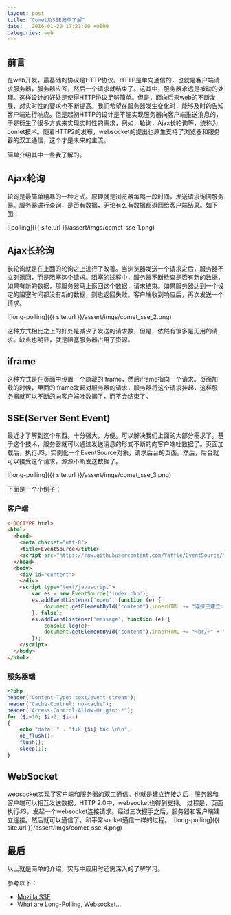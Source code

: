 ```yaml
---
layout: post
title: "Comet及SSE简单了解"
date:   2016-01-20 17:21:00 +0800
categories: web
---
```

## 前言

在web开发，最基础的协议是HTTP协议。HTTP是单向通信的，也就是客户端请求服务器，服务器应答，然后一个请求就结束了。这其中，服务器永远是被动的处理。这样设计的好处是使得HTTP协议足够简单。但是，面向后来web的不断发展，对实时性的要求也不断提高。我们希望在服务器发生变化时，能够及时的告知客户端进行响应。但是起初HTTP的设计是不能实现服务器向客户端推送消息的，于是衍生了很多方式来实现实时性的需求，例如，轮询，Ajax长轮询等，统称为comet技术。随着HTTP2的发布，websocket的提出也原生支持了浏览器和服务器的双工通信，这个才是未来的主流。

简单介绍其中一些我了解的。

## Ajax轮询

轮询是最简单粗暴的一种方式。原理就是浏览器每隔一段时间，发送请求询问服务器。服务器进行查询，是否有数据，无论有么有数据都返回给客户端结果。如下图：

![polling]({{ site.url }}/assert/imgs/comet_sse_1.png)

## Ajax长轮询

长轮询就是在上面的轮询之上进行了改善。当浏览器发送一个请求之后，服务器不立刻返回，而是阻塞这个请求。阻塞的过程中，服务器不断检查是否有新的数据，如果有新的数据，那服务器马上返回这个数据，请求结束。如果服务器达到一个设定的阻塞时间都没有新的数据，则也返回失败。客户端收到响应后，再次发送一个请求。

![long-polling]({{ site.url }}/assert/imgs/comet_sse_2.png)

这种方式相比之上的好处是减少了发送的请求数，但是，依然有很多是无用的请求。缺点也明显，就是阻塞服务器占用了资源。

## iframe

这种方式是在页面中设置一个隐藏的iframe，然后iframe指向一个请求。页面加载的时候，里面的iframe发起对服务器的请求，服务器将这个请求挂起，这样服务器就可以不断的向客户端吐数据了，而不会结束了。

## SSE(Server Sent Event)

最近才了解到这个东西。十分强大，方便。可以解决我们上面的大部分需求了。基于这个技术，服务器就可以通过发送消息的形式不断的向客户端吐数据了。页面加载后，执行JS，实例化一个EventSource对象，请求后台的页面。然后，后台就可以接受这个请求，源源不断发送数据了。

![long-polling]({{ site.url }}/assert/imgs/comet_sse_3.png)

下面是一个小例子：

### 客户端

```html
<!DOCTYPE html>
<html>
  <head>
    <meta charset="utf-8">
    <title>EventSource</title>
    <script src="https://raw.githubusercontent.com/Yaffle/EventSource/master/eventsource.js" charset="utf-8"></script>
  </head>
  <body>
    <div id="content">
    </div>
    <script type="text/javascript">
        var es = new EventSource('index.php');
        es.addEventListener('open', function (e) {
            document.getElementById("content").innerHTML += "连接已建立: " + e.data;
        }, false);
        es.addEventListener('message', function (e) {
            console.log(e);
            document.getElementById("content").innerHTML += "<br/>" + "收到消息: " + e.data;
        });
    </script>
  </body>
</html>
```

### 服务器端

```php
<?php
header("Content-Type: text/event-stream");
header("Cache-Control: no-cache");
header("Access-Control-Allow-Origin: *");
for ($i=10; $i>2; $i--)
{
    echo "data: " . "tik {$i} tac \n\n";
    ob_flush();
    flush();
    sleep(1);
}
```

## WebSocket

websocket实现了客户端和服务器的双工通信。也就是建立连接之后，服务器和客户端可以相互发送数据。HTTP 2.0中，websocket也得到支持。
过程是，页面执行JS，发起一个websocket连接请求。经过三次握手之后，服务器和客户端建立连接。然后就可以通信了。和平常socket通信一样的过程。
![long-polling]({{ site.url }}/assert/imgs/comet_sse_4.png)

## 最后

以上就是简单的介绍，实际中应用时还需深入的了解学习。

参考以下：

* [Mozilla SSE](https://developer.mozilla.org/zh-CN/docs/Server-sent_events)
* [What are Long-Polling, Websocket...](http://stackoverflow.com/questions/11077857/what-are-long-polling-websockets-server-sent-events-sse-and-comet)
